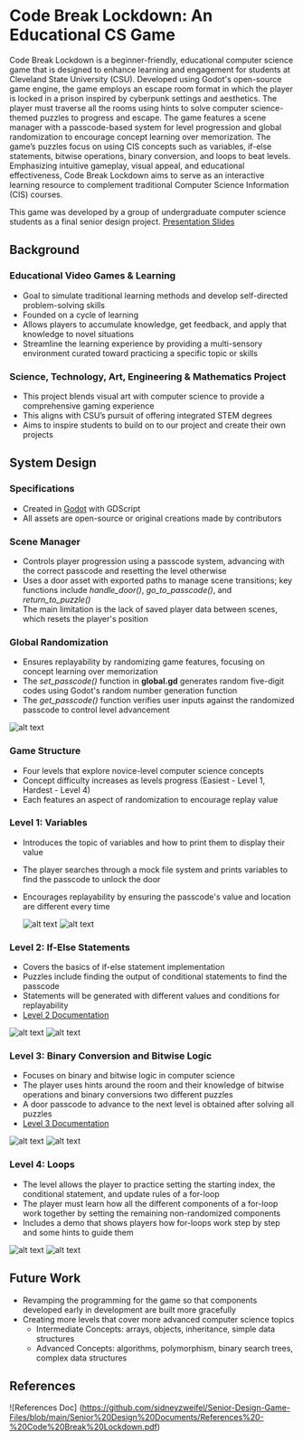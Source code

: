 # Code Break Lockdown: An Educational CS Game

Code Break Lockdown is a beginner-friendly, educational computer science game that is designed to enhance learning and engagement for students at Cleveland State University (CSU). Developed using Godot's open-source game engine, the game employs an escape room format in which the player is locked in a prison inspired by cyberpunk settings and aesthetics. The player must traverse all the rooms using hints to solve computer science-themed puzzles to progress and escape. The game features a scene manager with a passcode-based system for level progression and global randomization to encourage concept learning over memorization. The game’s puzzles focus on using CIS concepts such as variables, if-else statements, bitwise operations, binary conversion, and loops to beat levels. Emphasizing intuitive gameplay, visual appeal, and educational effectiveness, Code Break Lockdown aims to serve as an interactive learning resource to complement traditional Computer Science Information (CIS) courses.

This game was developed by a group of undergraduate computer science students as a final senior design project. 
[Presentation Slides](https://github.com/sidneyzweifel/Senior-Design-Game-Files/blob/main/Senior%20Design%20Documents/Final%20Senior%20Design%20Presentation.pdf)

## Background
### Educational Video Games & Learning
* Goal to simulate traditional learning methods and develop self-directed problem-solving skills
* Founded on a cycle of learning
* Allows players to accumulate knowledge, get feedback, and apply that knowledge to novel situations 
* Streamline the learning experience by providing a multi-sensory environment curated toward practicing a specific topic or skills

### Science, Technology, Art, Engineering & Mathematics Project
* This project blends visual art with computer science to provide a comprehensive gaming experience
* This aligns with CSU’s pursuit of offering integrated STEM degrees
* Aims to inspire students to build on to our project and create their own projects

## System Design
### Specifications
* Created in [Godot](https://godotengine.org/download/windows/) with GDScript 
* All assets are open-source or original creations made by contributors
### Scene Manager
* Controls player progression using a passcode system, advancing with the correct passcode and resetting the level otherwise
* Uses a door asset with exported paths to manage scene transitions; key functions include *handle_door()*, *go_to_passcode()*, and *return_to_puzzle()*
* The main limitation is the lack of saved player data between scenes, which resets the player's position
### Global Randomization
* Ensures replayability by randomizing game features, focusing on concept learning over memorization
* The *set_passcode()* function in **global.gd** generates random five-digit codes using Godot's random number generation function
* The *get_passcode()* function verifies user inputs against the randomized passcode to control level advancement

![alt text](https://github.com/sidneyzweifel/Senior-Design-Game-Files/blob/main/Images/manager_screenshot.png)

### Game Structure
* Four levels that explore novice-level computer science concepts
* Concept difficulty increases as levels progress (Easiest - Level 1, Hardest - Level 4) 
* Each features an aspect of randomization to encourage replay value

### Level 1: Variables
* Introduces the topic of variables and how to print them to display their value
* The player searches through a mock file system and prints variables to find the passcode to unlock the door 
* Encourages replayability by ensuring the passcode's value and location are different every time
  
  ![alt text](https://github.com/sidneyzweifel/Senior-Design-Game-Files/blob/main/Images/puzz1_screenshot1.png)
  ![alt text](https://github.com/sidneyzweifel/Senior-Design-Game-Files/blob/main/Images/puzz1_screenshot2.png)

### Level 2: If-Else Statements
* Covers the basics of if-else statement implementation
* Puzzles include finding the output of conditional statements to find the passcode
* Statements will be generated with different values and conditions for replayability
* [Level 2 Documentation](https://github.com/sidneyzweifel/Senior-Design-Game-Files/blob/main/Senior%20Design%20Documents/Level%20Two%20(Puzzle2_TEST.tscn)%20Documentation%20-%20Sheet1.pdf)
  
![alt text](https://github.com/sidneyzweifel/Senior-Design-Game-Files/blob/main/Images/puzz2_screenshot1.png)
![alt text](https://github.com/sidneyzweifel/Senior-Design-Game-Files/blob/main/Images/puzz2_screenshot2.png)

### Level 3: Binary Conversion and Bitwise Logic
* Focuses on binary and bitwise logic in computer science                        
* The player uses hints around the room and their knowledge of bitwise operations and binary conversions two different puzzles
* A door passcode to advance to the next level is obtained after solving all puzzles
* [Level 3 Documentation](https://github.com/sidneyzweifel/Senior-Design-Game-Files/blob/main/Senior%20Design%20Documents/Level%20Three%20(Puzzle3_TEST.tscn)%20Documentation%20-%20Sheet1.pdf)
  
![alt text](https://github.com/sidneyzweifel/Senior-Design-Game-Files/blob/main/Images/puzz3_screenshot1.png)
![alt text](https://github.com/sidneyzweifel/Senior-Design-Game-Files/blob/main/Images/puzz3_screenshot2.png)

### Level 4: Loops
* The level allows the player to practice setting the starting index, the conditional statement, and update rules of a for-loop
* The player must learn how all the different components of a for-loop work together by setting the remaining non-randomized components 
* Includes a demo that shows players how for-loops work step by step and some hints to guide them
  
![alt text](https://github.com/sidneyzweifel/Senior-Design-Game-Files/blob/main/Images/puzz4_screenshot1.png)
![alt text](https://github.com/sidneyzweifel/Senior-Design-Game-Files/blob/main/Images/puzz4_screenshot2.png)

## Future Work
* Revamping the programming for the game so that components developed early in development are built more gracefully
* Creating more levels that cover more advanced computer science topics
    * Intermediate Concepts: arrays, objects, inheritance, simple data structures
    * Advanced Concepts: algorithms, polymorphism, binary search trees, complex data structures

 ## References
![References Doc] (https://github.com/sidneyzweifel/Senior-Design-Game-Files/blob/main/Senior%20Design%20Documents/References%20-%20Code%20Break%20Lockdown.pdf)
